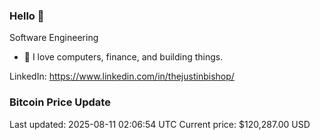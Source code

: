 ### Hello 🤙  

Software Engineering

- 🔭 I love computers, finance, and building things.
  
LinkedIn: https://www.linkedin.com/in/thejustinbishop/  




























































































































































































































































































































































































































































































































































































































































































































































































































































































































































### Bitcoin Price Update
Last updated: 2025-08-11 02:06:54 UTC
Current price: $120,287.00 USD
